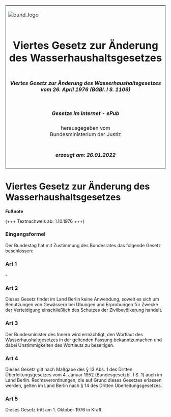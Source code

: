 <span id="DECKBLATT.html"></span>

<table border="0" frame="border" width="100%">

<tr valign="top">

<td align="left">

![bund\_logo](BfJ_2021_Web_de_de.gif)

</td>

<td align="right">

 

</td>

</tr>

<tr align="center" valign="middle">

<td colspan="2">

# Viertes Gesetz zur Änderung des Wasserhaushaltsgesetzes

</td>

</tr>

<tr align="center" valign="middle">

<td colspan="2">

##### Viertes Gesetz zur Änderung des Wasserhaushaltsgesetzes vom 26. April 1976 (BGBl. I S. 1109)

</td>

</tr>

<tr align="center" valign="middle">

<td colspan="2">

  
  

##### Gesetze im Internet - ePub  
  
herausgegeben vom  
Bundesministerium der Justiz

</td>

</tr>

<tr align="center" valign="bottom">

<td colspan="2">

  
  

##### erzeugt am: 26.01.2022

</td>

</tr>

</table>

<span id="BJNR011090976.html"></span>

# Viertes Gesetz zur Änderung des Wasserhaushaltsgesetzes

<div>

  
**Fußnote**

<div class="jnhtml">

<div>

<div class="jurAbsatz">

(+++ Textnachweis ab: 1.10.1976 +++)

</div>

</div>

</div>

</div>

<span id="BJNR011090976BJNE000100328.html"></span>

### Eingangsformel  

<div>

<div class="jnhtml">

<div>

<div class="jurAbsatz">

Der Bundestag hat mit Zustimmung des Bundesrates das folgende Gesetz
beschlossen:

</div>

</div>

</div>

</div>

<span id="BJNR011090976BJNE000200328.html"></span>

### Art 1  

<div>

<div class="jnhtml">

<div>

<div class="jurAbsatz">

\-

</div>

</div>

</div>

</div>

<span id="BJNR011090976BJNE000300328.html"></span>

### Art 2  

<div>

<div class="jnhtml">

<div>

<div class="jurAbsatz">

Dieses Gesetz findet im Land Berlin keine Anwendung, soweit es sich um
Benutzungen von Gewässern bei Übungen und Erprobungen für Zwecke der
Verteidigung einschließlich des Schutzes der Zivilbevölkerung handelt.

</div>

</div>

</div>

</div>

<span id="BJNR011090976BJNE000400328.html"></span>

### Art 3  

<div>

<div class="jnhtml">

<div>

<div class="jurAbsatz">

Der Bundesminister des Innern wird ermächtigt, den Wortlaut des
Wasserhaushaltgesetzes in der geltenden Fassung bekanntzumachen und
dabei Unstimmigkeiten des Wortlauts zu beseitigen.

</div>

</div>

</div>

</div>

<span id="BJNR011090976BJNE000500328.html"></span>

### Art 4  

<div>

<div class="jnhtml">

<div>

<div class="jurAbsatz">

Dieses Gesetz gilt nach Maßgabe des § 13 Abs. 1 des Dritten
Überleitungsgesetzes vom 4. Januar 1952 (Bundesgesetzbl. I S. 1) auch
im Land Berlin. Rechtsverordnungen, die auf Grund dieses Gesetzes
erlassen werden, gelten im Land Berlin nach § 14 des Dritten
Überleitungsgesetzes.

</div>

</div>

</div>

</div>

<span id="BJNR011090976BJNE000600328.html"></span>

### Art 5  

<div>

<div class="jnhtml">

<div>

<div class="jurAbsatz">

Dieses Gesetz tritt am 1. Oktober 1976 in Kraft.

</div>

</div>

</div>

</div>
